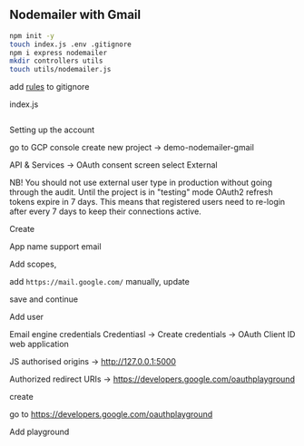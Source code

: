 ## Nodemailer with Gmail

```bash
npm init -y
touch index.js .env .gitignore
npm i express nodemailer
mkdir controllers utils
touch utils/nodemailer.js
```
add [rules](https://github.com/github/gitignore/blob/main/Node.gitignore) to gitignore 


index.js
```js


```

Setting up the account 

go to GCP console
create new project -> demo-nodemailer-gmail

API & Services -> OAuth consent screen
select External

NB! You should not use external user type in production without going through the audit. Until the project is in "testing" mode OAuth2 refresh tokens expire in 7 days. This means that registered users need to re-login after every 7 days to keep their connections active.

Create

App name
support email

Add scopes, 

add `https://mail.google.com/` manually, update

save and continue

Add user 


Email engine credentials
Credentiasl -> Create credentials -> OAuth Client ID
web application


JS authorised origins -> http://127.0.0.1:5000

Authorized redirect URIs -> https://developers.google.com/oauthplayground

create

go to https://developers.google.com/oauthplayground

Add playground